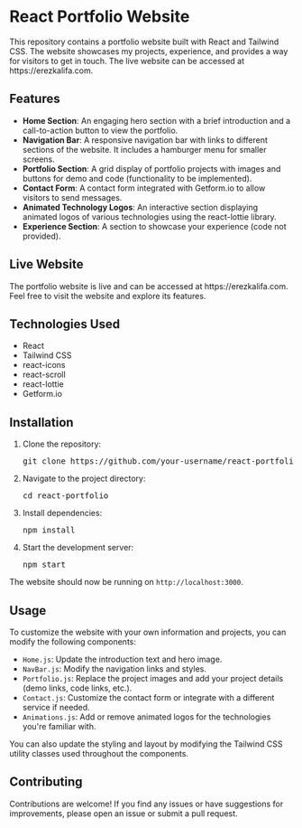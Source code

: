 <h1>React Portfolio Website</h1> <p>This repository contains a portfolio website built with React and Tailwind CSS. The website showcases my projects, experience, and provides a way for visitors to get in touch. The live website can be accessed at https://erezkalifa.com.</p> <h2>Features</h2> <ul> <li><strong>Home Section</strong>: An engaging hero section with a brief introduction and a call-to-action button to view the portfolio.</li> <li><strong>Navigation Bar</strong>: A responsive navigation bar with links to different sections of the website. It includes a hamburger menu for smaller screens.</li> <li><strong>Portfolio Section</strong>: A grid display of portfolio projects with images and buttons for demo and code (functionality to be implemented).</li> <li><strong>Contact Form</strong>: A contact form integrated with Getform.io to allow visitors to send messages.</li> <li><strong>Animated Technology Logos</strong>: An interactive section displaying animated logos of various technologies using the react-lottie library.</li> <li><strong>Experience Section</strong>: A section to showcase your experience (code not provided).</li> </ul> <h2>Live Website</h2> <p>The portfolio website is live and can be accessed at https://erezkalifa.com. Feel free to visit the website and explore its features.</p> <h2>Technologies Used</h2> <ul> <li>React</li> <li>Tailwind CSS</li> <li>react-icons</li> <li>react-scroll</li> <li>react-lottie</li> <li>Getform.io</li> </ul> <h2>Installation</h2> <ol> <li>Clone the repository: <pre>git clone https://github.com/your-username/react-portfolio.git</pre> </li> <li>Navigate to the project directory: <pre>cd react-portfolio</pre> </li> <li>Install dependencies: <pre>npm install</pre> </li> <li>Start the development server: <pre>npm start</pre> </li> </ol> <p>The website should now be running on <code>http://localhost:3000</code>.</p> <h2>Usage</h2> <p>To customize the website with your own information and projects, you can modify the following components:</p> <ul> <li><code>Home.js</code>: Update the introduction text and hero image.</li> <li><code>NavBar.js</code>: Modify the navigation links and styles.</li> <li><code>Portfolio.js</code>: Replace the project images and add your project details (demo links, code links, etc.).</li> <li><code>Contact.js</code>: Customize the contact form or integrate with a different service if needed.</li> <li><code>Animations.js</code>: Add or remove animated logos for the technologies you're familiar with.</li> </ul> <p>You can also update the styling and layout by modifying the Tailwind CSS utility classes used throughout the components.</p> <h2>Contributing</h2> <p>Contributions are welcome! If you find any issues or have suggestions for improvements, please open an issue or submit a pull request.</p>
